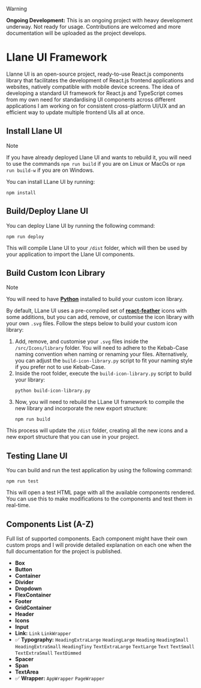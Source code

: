 > [!WARNING]
> **Ongoing Development:** This is an ongoing project with heavy development underway. Not ready for usage. Contributions are welcomed and more documentation will be uploaded as the project develops.

# Llane UI Framework

Llanne UI is an open-source project, ready-to-use React.js components library that facilitates the development of React.js frontend applications and websites, natively compatible with mobile device screens. The idea of developing a standard UI framework for React.js and TypeScript comes from my own need for standardising UI components across different applications I am working on for consistent cross-platform UI/UX and an efficient way to update multiple frontend UIs all at once.

## Install Llane UI

> [!NOTE]
> If you have already deployed Llane UI and wants to rebuild it, you will need to use the commands `npm run build` if you are on Linux or MacOs or `npm run build-w` if you are on Windows.

You can install LLane UI by running:
```shell
npm install
```

## Build/Deploy Llane UI

You can deploy Llane UI by running the following command:
```shell
npm run deploy
```

This will compile Llane UI to your `/dist` folder, which will then be used by your application to import the Llane UI components.

## Build Custom Icon Library

> [!NOTE]
> You will need to have **[Python](https://www.python.org/downloads/)** installed to build your custom icon library.

By default, LLane UI uses a pre-compiled set of **[react-feather](https://feathericons.com/)** icons with some additions, but you can add, remove, or customise the icon library with your own `.svg` files. Follow the steps below to build your custom icon library:

1. Add, remove, and customise your `.svg` files inside the `/src/Icons/library` folder. You will need to adhere to the Kebab-Case naming convention when naming or renaming your files. Alternatively, you can adjust the `build-icon-library.py` script to fit your naming style if you prefer not to use Kebab-Case.
2. Inside the root folder, execute the `build-icon-library.py` script to build your library:
    ```shell
    python build-icon-library.py
    ```
3. Now, you will need to rebuild the LLane UI framework to compile the new library and incorporate the new export structure:
    ```shell
    npm run build
    ```

This process will update the `/dist` folder, creating all the new icons and a new export structure that you can use in your project.

## Testing Llane UI

You can build and run the test application by using the following command:
```shell
npm run test
```

This will open a test HTML page with all the available components rendered. You can use this to make modifications to the components and test them in real-time.

## Components List (A-Z)

Full list of supported components. Each component might have their own custom props and I will provide detailed explanation on each one when the full documentation for the project is published.

- **Box**
- **Button**
- **Container**
- **Divider**
- **Dropdown**
- **FlexContainer**
- **Footer**
- **GridContainer**
- **Header**
- **Icons**
- **Input**
- **Link:** `Link` `LinkWrapper`
- ✅ **Typography:** `HeadingExtraLarge` `HeadingLarge` `Heading` `HeadingSmall` `HeadingExtraSmall` `HeadingTiny` `TextExtraLarge` `TextLarge` `Text` `TextSmall` `TextExtraSmall` `TextDimmed`
- **Spacer**
- **Span**
- **TextArea**
- ✅ **Wrapper:** `AppWrapper` `PageWrapper`

